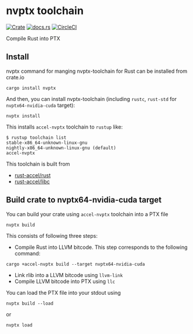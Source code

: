 nvptx toolchain
======

[![Crate](http://meritbadge.herokuapp.com/nvptx)](https://crates.io/crates/nvptx)
[![docs.rs](https://docs.rs/nvptx/badge.svg)](https://docs.rs/nvptx)
[![CircleCI](https://circleci.com/gh/rust-accel/nvptx.svg?style=shield)](https://circleci.com/gh/rust-accel/nvptx)

Compile Rust into PTX

Install
--------

nvptx command for manging nvptx-toolchain for Rust can be installed from crate.io

```
cargo install nvptx
```

And then, you can install nvptx-toolchain (including `rustc`, `rust-std` for `nvptx64-nvidia-cuda` target):

```
nvptx install
```

This installs `accel-nvptx` toolchain to `rustup` like:

```
$ rustup toolchain list
stable-x86_64-unknown-linux-gnu
nightly-x86_64-unknown-linux-gnu (default)
accel-nvptx
```

This toolchain is built from
  - [rust-accel/rust](https://github.com/rust-accel/rust)
  - [rust-accel/libc](https://github.com/rust-accel/libc)

Build crate to nvptx64-nvidia-cuda target
------

You can build your crate using `accel-nvptx` toolchain into a PTX file

```
nvptx build
```

This consists of following three steps:

- Compile Rust into LLVM bitcode. This step corresponds to the following command:

```
cargo +accel-nvptx build --target nvptx64-nvidia-cuda
```

- Link rlib into a LLVM bitcode using `llvm-link`
- Compile LLVM bitcode into PTX using `llc`

You can load the PTX file into your stdout using

```
nvptx build --load
```

or

```
nvptx load
```
